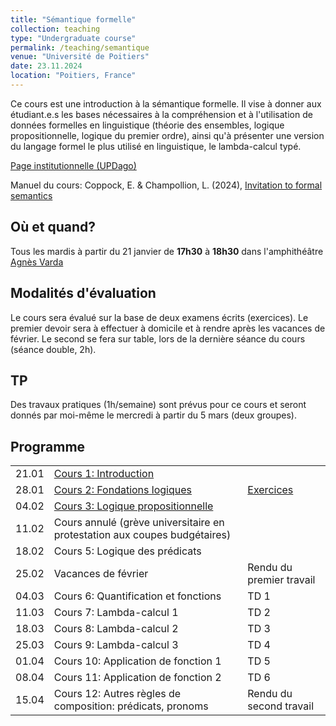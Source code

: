 ```yaml
---
title: "Sémantique formelle"
collection: teaching
type: "Undergraduate course"
permalink: /teaching/semantique
venue: "Université de Poitiers"
date: 23.11.2024
location: "Poitiers, France"
---
```




Ce cours est une introduction à la sémantique formelle. Il vise à donner aux étudiant.e.s les bases nécessaires à la compréhension et à l'utilisation de données formelles en linguistique (théorie des ensembles, logique propositionnelle, logique du premier ordre), ainsi qu'à présenter une version du langage formel le plus utilisé en linguistique, le lambda-calcul typé.

[Page institutionnelle (UPDago)](https://updago.univ-poitiers.fr/course/view.php?id=8422)

Manuel du cours: Coppock, E. & Champollion, L. (2024), [Invitation to formal semantics](https://eecoppock.info/bootcamp/semantics-boot-camp.pdf)

## Où et quand?
Tous les mardis à partir du 21 janvier de **17h30** à **18h30** dans l'amphithéâtre [Agnès Varda](https://www.youtube.com/watch?v=sRR0_VJFqwg)


## Modalités d'évaluation
Le cours sera évalué sur la base de deux examens écrits (exercices). Le premier devoir sera à effectuer à domicile et à rendre après les vacances de février. Le second se fera sur table, lors de la dernière séance du cours (séance double, 2h).

## TP
Des travaux pratiques (1h/semaine) sont prévus pour ce cours et seront donnés par moi-même le mercredi à partir du 5 mars (deux groupes).



## Programme

|   |                  |  |
|---|------------------|--|
| 21.01 | [Cours 1: Introduction](./semantique/cours/Sem_1_Intro.pdf)     | |
| 28.01 | [Cours 2: Fondations logiques](./semantique/cours/Sem_2_Fondations.pdf) | [Exercices](/teaching/semantique/Exercices/Ex_1_arguments) |
| 04.02 | [Cours 3: Logique propositionnelle](./semantique/cours/Sem_3_LP.pdf)     | |
| 11.02 | Cours annulé (grève universitaire en protestation aux coupes budgétaires)      | |
| 18.02 | Cours 5: Logique des prédicats     | |
| 25.02 | Vacances de février     | Rendu du premier travail |
| 04.03 | Cours 6: Quantification et fonctions    | TD 1 |
| 11.03 | Cours 7: Lambda-calcul 1 | TD 2 |
| 18.03 | Cours 8: Lambda-calcul 2 | TD 3 |
| 25.03 | Cours 9: Lambda-calcul 3  | TD 4 |
| 01.04 | Cours 10: Application de fonction 1  | TD 5 |
| 08.04 | Cours 11: Application de fonction 2  | TD 6 |
| 15.04 | Cours 12: Autres règles de composition: prédicats, pronoms  | Rendu du second travail  |
